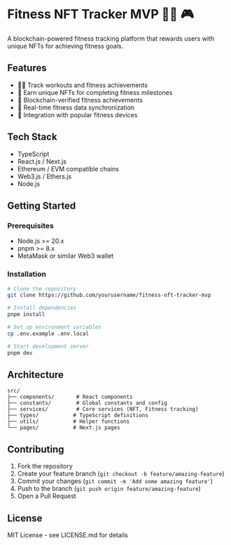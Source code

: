 # Fitness NFT Tracker MVP 🏃‍♂️ 🎮

A blockchain-powered fitness tracking platform that rewards users with unique NFTs for achieving fitness goals.

## Features

- 🏋️‍♂️ Track workouts and fitness achievements
- 🎨 Earn unique NFTs for completing fitness milestones
- 🔗 Blockchain-verified fitness achievements
- 📱 Real-time fitness data synchronization
- 🔄 Integration with popular fitness devices

## Tech Stack

- TypeScript
- React.js / Next.js
- Ethereum / EVM compatible chains
- Web3.js / Ethers.js
- Node.js

## Getting Started

### Prerequisites

- Node.js >= 20.x
- pnpm >= 8.x
- MetaMask or similar Web3 wallet

### Installation

```bash
# Clone the repository
git clone https://github.com/yourusername/fitness-nft-tracker-mvp

# Install dependencies
pnpm install

# Set up environment variables
cp .env.example .env.local

# Start development server
pnpm dev
```

## Architecture

```
src/
├── components/       # React components
├── constants/        # Global constants and config
├── services/         # Core services (NFT, Fitness tracking)
├── types/           # TypeScript definitions
├── utils/           # Helper functions
└── pages/           # Next.js pages
```

## Contributing

1. Fork the repository
2. Create your feature branch (`git checkout -b feature/amazing-feature`)
3. Commit your changes (`git commit -m 'Add some amazing feature'`)
4. Push to the branch (`git push origin feature/amazing-feature`)
5. Open a Pull Request

## License

MIT License - see LICENSE.md for details

